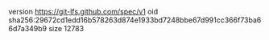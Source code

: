 version https://git-lfs.github.com/spec/v1
oid sha256:29672cd1edd16b578263d874e1933bd7248bbe67d991cc366f73ba66d7a349b9
size 12783
